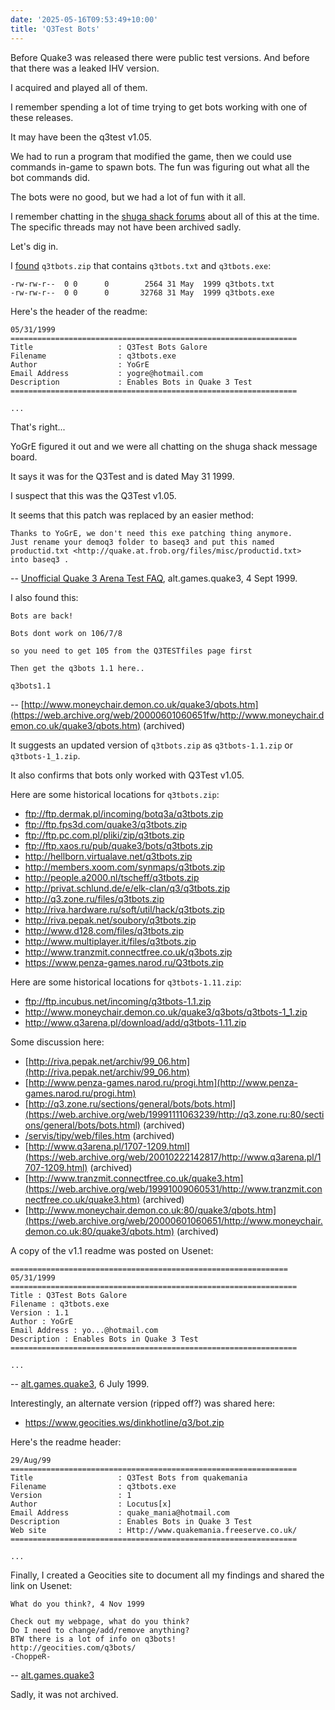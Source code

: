 ```yaml
---
date: '2025-05-16T09:53:49+10:00'
title: 'Q3Test Bots'
---
```


Before Quake3 was released there were public test versions. And before that there was a leaked IHV version.

I acquired and played all of them.

I remember spending a lot of time trying to get bots working with one of these releases.

It may have been the q3test v1.05.

We had to run a program that modified the game, then we could use commands in-game to spawn bots. The fun was figuring out what all the bot commands did.

The bots were no good, but we had a lot of fun with it all.

I remember chatting in the [shuga shack forums](https://web.archive.org/web/19991001204309/http://www.shugashack.com/msgboard/quake1.htm) about all of this at the time. The specific threads may not have been archived sadly.

Let's dig in.

I [found](https://discmaster.textfiles.com/browse/23382/Chip_1999-12_cd.bin/servis/tipy/web/soubory/q3tbots.zip) `q3tbots.zip` that contains `q3tbots.txt` and `q3tbots.exe`:

```text
-rw-rw-r--  0 0      0        2564 31 May  1999 q3tbots.txt
-rw-rw-r--  0 0      0       32768 31 May  1999 q3tbots.exe
```

Here's the header of the readme:

```text
05/31/1999
================================================================
Title                   : Q3Test Bots Galore
Filename                : q3tbots.exe
Author                  : YoGrE
Email Address           : yogre@hotmail.com
Description             : Enables Bots in Quake 3 Test
================================================================

...
```

That's right...

YoGrE figured it out and we were all chatting on the shuga shack message board.

It says it was for the Q3Test and is dated May 31 1999.

I suspect that this was the Q3Test v1.05.

It seems that this patch was replaced by an easier method:

```text
Thanks to YoGrE, we don't need this exe patching thing anymore.
Just rename your demoq3 folder to baseq3 and put this named
productid.txt <http://quake.at.frob.org/files/misc/productid.txt>
into baseq3 .
```

-- [Unofficial Quake 3 Arena Test FAQ](https://groups.google.com/g/alt.games.quake3/c/jXvkX7la-UQ), alt.games.quake3, 4 Sept 1999.

I also found this:

```text
Bots are back!

Bots dont work on 106/7/8

so you need to get 105 from the Q3TESTfiles page first

Then get the q3bots 1.1 here..

q3bots1.1
```

-- [http://www.moneychair.demon.co.uk/quake3/qbots.htm](https://web.archive.org/web/20000601060651fw/http://www.moneychair.demon.co.uk/quake3/qbots.htm) (archived)

It suggests an updated version of `q3tbots.zip` as `q3tbots-1.1.zip` or `q3tbots-1_1.zip`.

It also confirms that bots only worked with Q3Test v1.05.

Here are some historical locations for `q3tbots.zip`:

* ftp://ftp.dermak.pl/incoming/botq3a/q3tbots.zip
* ftp://ftp.fps3d.com/quake3/q3tbots.zip
* ftp://ftp.pc.com.pl/pliki/zip/q3tbots.zip
* ftp://ftp.xaos.ru/pub/quake3/bots/q3tbots.zip
* http://hellborn.virtualave.net/q3tbots.zip
* http://members.xoom.com/synmaps/q3tbots.zip
* http://people.a2000.nl/tscheff/q3tbots.zip
* http://privat.schlund.de/e/elk-clan/q3/q3tbots.zip
* http://q3.zone.ru/files/q3tbots.zip
* http://riva.hardware.ru/soft/util/hack/q3tbots.zip
* http://riva.pepak.net/soubory/q3tbots.zip
* http://www.d128.com/files/q3tbots.zip
* http://www.multiplayer.it/files/q3tbots.zip
* http://www.tranzmit.connectfree.co.uk/q3bots.zip
* https://www.penza-games.narod.ru/Q3tbots.zip

Here are some historical locations for `q3tbots-1.11.zip`:

* ftp://ftp.incubus.net/incoming/q3tbots-1.1.zip
* http://www.moneychair.demon.co.uk/quake3/q3bots/q3tbots-1_1.zip
* http://www.q3arena.pl/download/add/q3tbots-1.11.zip

Some discussion here:

* [http://riva.pepak.net/archiv/99_06.htm](http://riva.pepak.net/archiv/99_06.htm)
* [http://www.penza-games.narod.ru/progi.htm](http://www.penza-games.narod.ru/progi.htm)
* [http://q3.zone.ru/sections/general/bots/bots.html](https://web.archive.org/web/19991111063239/http://q3.zone.ru:80/sections/general/bots/bots.html) (archived)
* [/servis/tipy/web/files.htm](https://discmaster.textfiles.com/view/23382/Chip_1999-12_cd.bin/servis/tipy/web/files.htm) (archived)
* [http://www.q3arena.pl/1707-1209.html](https://web.archive.org/web/20010222142817/http://www.q3arena.pl/1707-1209.html) (archived)
* [http://www.tranzmit.connectfree.co.uk/quake3.htm](https://web.archive.org/web/19991009060531/http://www.tranzmit.connectfree.co.uk/quake3.htm) (archived)
* [http://www.moneychair.demon.co.uk:80/quake3/qbots.htm](https://web.archive.org/web/20000601060651/http://www.moneychair.demon.co.uk:80/quake3/qbots.htm) (archived)


A copy of the v1.1 readme was posted on Usenet:

```text
==============================================================
05/31/1999
================================================================
Title : Q3Test Bots Galore
Filename : q3tbots.exe
Version : 1.1
Author : YoGrE
Email Address : yo...@hotmail.com
Description : Enables Bots in Quake 3 Test
================================================================

...
```

-- [alt.games.quake3](https://groups.google.com/g/alt.games.quake3/c/6JVRn8dLmd4/m/oMNPaiQmYE0J), 6 July 1999.

Interestingly, an alternate version (ripped off?) was shared here:

* https://www.geocities.ws/dinkhotline/q3/bot.zip

Here's the readme header:

```text
29/Aug/99
================================================================
Title                   : Q3Test Bots from quakemania
Filename                : q3tbots.exe
Version                 : 1
Author                  : Locutus[x]
Email Address           : quake_mania@hotmail.com
Description             : Enables Bots in Quake 3 Test
Web site                : Http://www.quakemania.freeserve.co.uk/
================================================================

...
```


Finally, I created a Geocities site to document all my findings and shared the link on Usenet:

```text
What do you think?, 4 Nov 1999

Check out my webpage, what do you think?
Do I need to change/add/remove anything?
BTW there is a lot of info on q3bots!
http://geocities.com/q3bots/
-ChoppeR-
```

-- [alt.games.quake3](https://groups.google.com/g/alt.games.quake3/c/ccjVDoyjZ84/m/ElB0HqBI3GcJ)

Sadly, it was not archived.



